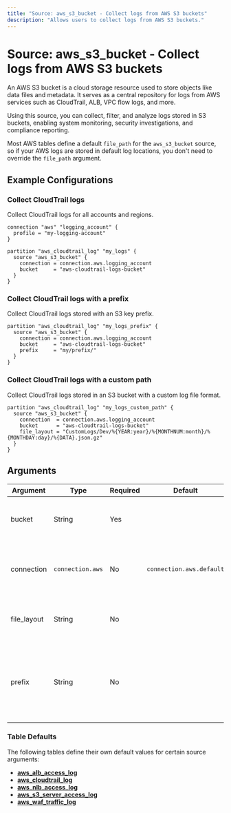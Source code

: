 ```yaml
---
title: "Source: aws_s3_bucket - Collect logs from AWS S3 buckets"
description: "Allows users to collect logs from AWS S3 buckets."
---
```


# Source: aws_s3_bucket - Collect logs from AWS S3 buckets

An AWS S3 bucket is a cloud storage resource used to store objects like data files and metadata. It serves as a central repository for logs from AWS services such as CloudTrail, ALB, VPC flow logs, and more.

Using this source, you can collect, filter, and analyze logs stored in S3 buckets, enabling system monitoring, security investigations, and compliance reporting.

Most AWS tables define a default `file_path` for the `aws_s3_bucket` source, so if your AWS logs are stored in default log locations, you don't need to override the `file_path` argument.

## Example Configurations

### Collect CloudTrail logs

Collect CloudTrail logs for all accounts and regions.

```hcl
connection "aws" "logging_account" {
  profile = "my-logging-account"
}

partition "aws_cloudtrail_log" "my_logs" {
  source "aws_s3_bucket" {
    connection = connection.aws.logging_account
    bucket     = "aws-cloudtrail-logs-bucket"
  }
}
```

### Collect CloudTrail logs with a prefix

Collect CloudTrail logs stored with an S3 key prefix.

```hcl
partition "aws_cloudtrail_log" "my_logs_prefix" {
  source "aws_s3_bucket" {
    connection = connection.aws.logging_account
    bucket     = "aws-cloudtrail-logs-bucket"
    prefix     = "my/prefix/"
  }
}
```

### Collect CloudTrail logs with a custom path

Collect CloudTrail logs stored in an S3 bucket with a custom log file format.

```hcl
partition "aws_cloudtrail_log" "my_logs_custom_path" {
  source "aws_s3_bucket" {
    connection  = connection.aws.logging_account
    bucket      = "aws-cloudtrail-logs-bucket"
    file_layout = "CustomLogs/Dev/%{YEAR:year}/%{MONTHNUM:month}/%{MONTHDAY:day}/%{DATA}.json.gz"
  }
}
```

## Arguments

| Argument     | Type            | Required | Default                  | Description                                                                                                                   |
|-------------|------------------|----------|--------------------------|-------------------------------------------------------------------------------------------------------------------------------|
| bucket      | String           | Yes      |                          | The name of the S3 bucket to collect logs from.                                                                               |
| connection  | `connection.aws` | No       | `connection.aws.default` | The [AWS connection](https://hub.tailpipe.io/plugins/turbot/aws#connection-credentials) to use to connect to the AWS account. |
| file_layout | String           | No       |                          | The Grok pattern that defines the log file structure.                                                                         |
| prefix      | String           | No       |                          | The S3 key prefix that comes after the name of the bucket you have designated for log file delivery.                          |

### Table Defaults

The following tables define their own default values for certain source arguments:

- **[aws_alb_access_log](https://hub.tailpipe.io/plugins/turbot/aws/tables/aws_alb_access_log#aws_s3_bucket)**
- **[aws_cloudtrail_log](https://hub.tailpipe.io/plugins/turbot/aws/tables/aws_cloudtrail_log#aws_s3_bucket)**
- **[aws_nlb_access_log](https://hub.tailpipe.io/plugins/turbot/aws/tables/aws_nlb_access_log#aws_s3_bucket)**
- **[aws_s3_server_access_log](https://hub.tailpipe.io/plugins/turbot/aws/tables/aws_s3_server_access_log#aws_s3_bucket)**
- **[aws_waf_traffic_log](https://hub.tailpipe.io/plugins/turbot/aws/tables/aws_waf_traffic_log#aws_s3_bucket)**